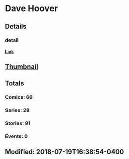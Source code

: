 # Dave  Hoover 
## Details
### detail
#### [Link](http://marvel.com/comics/creators/2822/dave_hoover?utm_campaign=apiRef&utm_source=225578a89fc76f3d20fbffda5d17a88d)
## [Thumbnail](http://i.annihil.us/u/prod/marvel/i/mg/b/40/image_not_available.jpg)
## Totals
### Comics: 66
### Series: 28
### Stories: 91
### Events: 0
## Modified: 2018-07-19T16:38:54-0400